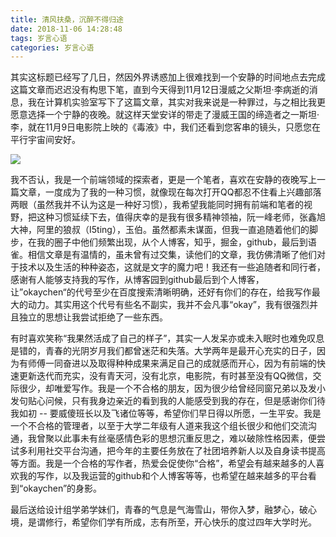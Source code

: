 ```yaml
---
title: 清风扶桑，沉醉不得归途
date: 2018-11-06 14:28:48
tags: 岁言心语
categories: 岁言心语
---
```


其实这标题已经写了几日，然因外界诱惑加上很难找到一个安静的时间地点去完成这篇文章而迟迟没有构思下笔，直到今天得到11月12日漫威之父斯坦·李病逝的消息，我在计算机实验室写下了这篇文章，其实对我来说是一种罪过，与之相比我更愿意选择一个宁静的夜晚。就这样天堂安详的带走了漫威王国的缔造者之一斯坦·李，就在11月9日电影院上映的《毒液》中，我们还看到您客串的镜头，只愿您在平行宇宙间安好。

![](https://ss0.baidu.com/6ONWsjip0QIZ8tyhnq/it/u=2976545619,795220049&fm=173&app=49&f=JPEG?w=600&h=400&s=F0A8B955CF9144DE96A0A4C20300A0B3)

我不否认，我是一个前端领域的探索者，更是一个笔者，喜欢在安静的夜晚写上一篇文章，一度成为了我的一种习惯，就像现在每次打开QQ都忍不住看上兴趣部落两眼（虽然我并不认为这是一种好习惯），我希望我能同时拥有前端和笔者的视野，把这种习惯延续下去，值得庆幸的是我有很多精神领袖，阮一峰老师，张鑫旭大神，阿里的狼叔（I5ting），玉伯。虽然都素未谋面，但我一直追随着他们的脚步，在我的圈子中他们频繁出现，从个人博客，知乎，掘金，github，最后到语雀。相信文章是有温情的，虽未曾有过交集，读他们的文章，我仿佛清晰了他们对于技术以及生活的种种姿态，这就是文字的魔力吧！我还有一些追随者和同行者，感谢有人能够支持我的写作，从博客园到github最后到个人博客，让”okaychen“的代号至少在百度搜索清晰明确，还好有你们的存在，给我写作最大的动力。其实用这个代号有些名不副实，我并不会凡事“okay”，我有很强烈并且独立的思想让我尝试拒绝了一些东西。

有时喜欢笑称“我果然活成了自己的样子”，其实一人发呆亦或未入眠时也难免叹息是错的，青春的光阴岁月我们都曾迷茫和失落。大学两年是最开心充实的日子，因为有师傅一同奋进以及取得种种成果来满足自己的成就感而开心，因为有前端的快速更新迭代而充实，没有青天河，没有北京，电影院，有时甚至没有QQ微信，交际很少，却唯爱写作。我是一个不合格的朋友，因为很少给曾经同窗兄弟以及发小发句贴心问候，只有我身边亲近的看到我的人能感受到我的存在，但是感谢你们待我如初 -- 要威傻班长以及飞诸位等等，希望你们早日得以所愿，一生平安。我是一个不合格的管理者，以至于大学二年级有人道来我这个组长很少和他们交流沟通，我曾聚以此事未有丝毫感情色彩的思想沉重反思之，难以破除性格因素，便尝试多利用社交平台沟通，把今年的主要任务放在了社团培养新人以及自身读书提高等方面。我是一个合格的写作者，热爱会促使你“合格”，希望会有越来越多的人喜欢我的写作，以及我运营的github和个人博客等等，也希望在越来越多的平台看到“okaychen”的身影。

最后送给设计组学弟学妹们，青春的气息是气海雪山，带你入梦，融梦心，破心境，是谓修行，希望你们学有所成，志有所至，开心快乐的度过四年大学时光。